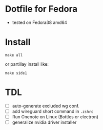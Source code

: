 # Dotfile for Fedora
- tested on Fedora38 amd64

# Install
```
make all
```

or partillay install like:
```
make side1
```

# TDL
- [ ] auto-generate excluded wg conf.
- [ ] add wireguard short command in `.zshrc`
- [ ] Run Onenote on Linux (Bottles or electron)
- [ ] generalize nvidia driver installer